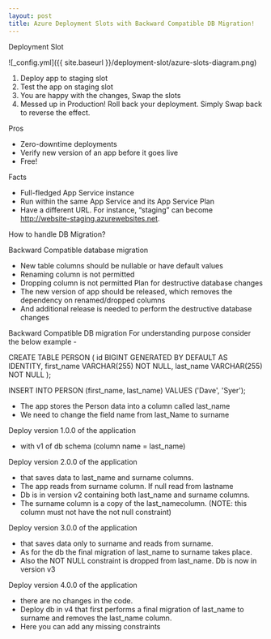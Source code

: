 ```yaml
---
layout: post
title: Azure Deployment Slots with Backward Compatible DB Migration!
---
```


Deployment Slot

![_config.yml]({{ site.baseurl }}/deployment-slot/azure-slots-diagram.png)

1. Deploy app to staging slot
2. Test the app on staging slot
3. You are happy with the changes, Swap the slots
4. Messed up in Production! Roll back your deployment. Simply Swap back to reverse the effect.

Pros
- Zero-downtime deployments
- Verify new version of an app before it goes live
- Free!

Facts
- Full-fledged App Service instance
- Run within the same App Service and its App Service Plan
- Have a different URL. For instance, “staging” can become http://website-staging.azurewebsites.net.

How to handle DB Migration?

Backward Compatible database migration
- New table columns should be nullable or have default values
- Renaming column is not permitted
- Dropping column is not permitted
Plan for destructive database changes
- The new version of app should be released, which removes the dependency on renamed/dropped columns
- And additional release is needed to perform the destructive database changes

Backward Compatible DB migration
For understanding purpose consider the below example -

CREATE TABLE PERSON (
    id BIGINT GENERATED BY DEFAULT AS IDENTITY,
    first_name VARCHAR(255) NOT NULL,
    last_name VARCHAR(255) NOT NULL
);
 
INSERT INTO PERSON (first_name, last_name) VALUES ('Dave', 'Syer');

- The app stores the Person data into a column called last_name
- We need to change the field name from last_Name to surname


Deploy version 1.0.0 of the application
- with v1 of db schema (column name = last_name)

Deploy version 2.0.0 of the application
- that saves data to last_name and surname columns.
- The app reads from surname column. If null read from lastname
- Db is in version v2 containing both last_name and surname columns.
- The surname column is a copy of the last_namecolumn. (NOTE: this column must not have the not null constraint)

Deploy version 3.0.0 of the application
- that saves data only to surname and reads from surname.
- As for the db the final migration of last_name to surname takes place.
- Also the NOT NULL constraint is dropped from last_name. Db is now in version v3

Deploy version 4.0.0 of the application
- there are no changes in the code.
- Deploy db in v4 that first performs a final migration of last_name to surname and removes the last_name column.
- Here you can add any missing constraints

